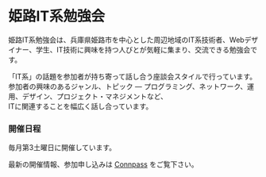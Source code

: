 # 姫路IT系勉強会

姫路IT系勉強会は、兵庫県姫路市を中心とした周辺地域のIT系技術者、Webデザイナー、学生、IT技術に興味を持つ人びとが気軽に集まり、交流できる勉強会です。

「IT系」の話題を参加者が持ち寄って話し合う座談会スタイルで行っています。  
参加者の興味のあるジャンル、トピック ― プログラミング、ネットワーク、運用、デザイン、プロジェクト・マネジメントなど、  
ITに関連することを幅広く話し合っています。

###  開催日程

毎月第3土曜日に開催しています。

最新の開催情報、参加申し込みは [Connpass](https://histudy.connpass.com/) をご覧下さい。
